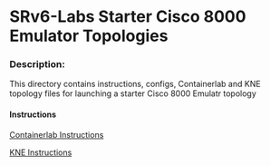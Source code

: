 # SRv6-Labs Starter Cisco 8000 Emulator Topologies

### Description: 
This directory contains instructions, configs, Containerlab and KNE topology files for launching a starter Cisco 8000 Emulatr topology

#### Instructions
[Containerlab Instructions](./README-clab.md)

[KNE Instructions](./README-kne.md)